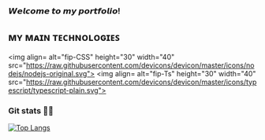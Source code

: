 ### 𝙒𝙚𝙡𝙘𝙤𝙢𝙚 𝙩𝙤 𝙢𝙮 𝙥𝙤𝙧𝙩𝙛𝙤𝙡𝙞𝙤! 


## ᴍʏ ᴍᴀɪɴ ᴛᴇᴄʜɴᴏʟᴏɢɪᴇꜱ
<img align= alt="fip-CSS" height="30" width="40" src="https://raw.githubusercontent.com/devicons/devicon/master/icons/nodejs/nodejs-original.svg">
<img align= alt="fip-Ts" height="30" width="40" src="https://raw.githubusercontent.com/devicons/devicon/master/icons/typescript/typescript-plain.svg">



### Git stats 🧑‍💻
[![Top Langs](https://github-readme-stats.vercel.app/api/top-langs/?username=bnhelel&hide_progress=true)](https://github.com/bnhelel/github-readme-stats)
